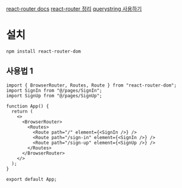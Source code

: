 [react-router docs](https://reactrouter.com/en/main)
[react-router 정리](https://velog.io/@tjdgus0528/React-Router-v6-%EC%A0%95%EB%A6%AC)
[querystring 사용하기](https://systorage.tistory.com/entry/React-React-Router-v6%EC%97%90%EC%84%9C-query-parameter-%EC%82%AC%EC%9A%A9%ED%95%98%EB%8A%94-%EB%B2%95)

# 설치

```shell
npm install react-router-dom
```

## 사용법 1

```tsx
import { BrowserRouter, Routes, Route } from "react-router-dom";
import SignIn from "@/pages/SignIn";
import SignUp from "@/pages/SignUp";

function App() {
  return (
    <>
      <BrowserRouter>
        <Routes>
          <Route path="/" element={<SignIn />} />
          <Route path="/sign-in" element={<SignIn />} />
          <Route path="/sign-up" element={<SignUp />} />
        </Routes>
      </BrowserRouter>
    </>
  );
}

export default App;
```
